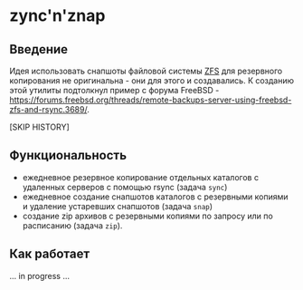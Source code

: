 # zync'n'znap #

## Введение ##

Идея использовать снапшоты файловой системы [ZFS](https://ru.wikipedia.org/wiki/ZFS) для резервного копирования не оригинальна - они для этого и создавались. К созданию этой утилиты подтолкнул пример с форума FreeBSD - https://forums.freebsd.org/threads/remote-backups-server-using-freebsd-zfs-and-rsync.3689/.

[SKIP HISTORY]

## Функциональность ##

* ежедневное резервное копирование отдельных каталогов с удаленных серверов с помощью rsync (задача `sync`)
* ежедневное создание снапшотов каталогов с резервными копиями и удаление устаревших снапшотов (задача `snap`)
* создание zip архивов с резервными копиями по запросу или по расписанию (задача `zip`).

## Как работает ##

... in progress ...